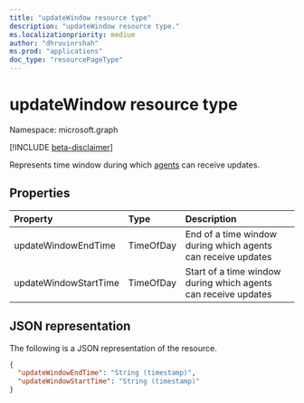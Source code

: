 ```yaml
---
title: "updateWindow resource type"
description: "updateWindow resource type."
ms.localizationpriority: medium
author: "dhruvinrshah"
ms.prod: "applications"
doc_type: "resourcePageType"
---
```


# updateWindow resource type

Namespace: microsoft.graph

[!INCLUDE [beta-disclaimer](../../includes/beta-disclaimer.md)]

Represents time window during which [agents](onpremisesagent.md) can receive updates.

## Properties

| Property     | Type        | Description |
|:-------------|:------------|:------------|
|updateWindowEndTime|TimeOfDay|End of a time window during which agents can receive updates|
|updateWindowStartTime|TimeOfDay|Start of a time window during which agents can receive updates|

## JSON representation

The following is a JSON representation of the resource.

<!-- {
  "blockType": "resource",
  "optionalProperties": [

  ],
  "@odata.type": "microsoft.graph.updateWindow",
  "baseType": null
}-->

```json
{
  "updateWindowEndTime": "String (timestamp)",
  "updateWindowStartTime": "String (timestamp)"
}
```

<!-- uuid: 16cd6b66-4b1a-43a1-adaf-3a886856ed98
2019-02-04 14:57:30 UTC -->
<!-- {
  "type": "#page.annotation",
  "description": "updateWindow resource",
  "keywords": "",
  "section": "documentation",
  "tocPath": ""
}-->


